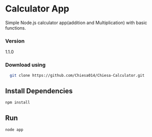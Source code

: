 # Calculator App
Simple Node.js calculator app(addition and Multiplication) with basic functions.

### Version

1.1.0
### Download using
```bash
  git clone https://github.com/Chiesa014/Chiesa-Calculator.git
 ```


## Install Dependencies

```bash
npm install 
```


## Run

```bash
node app
```

